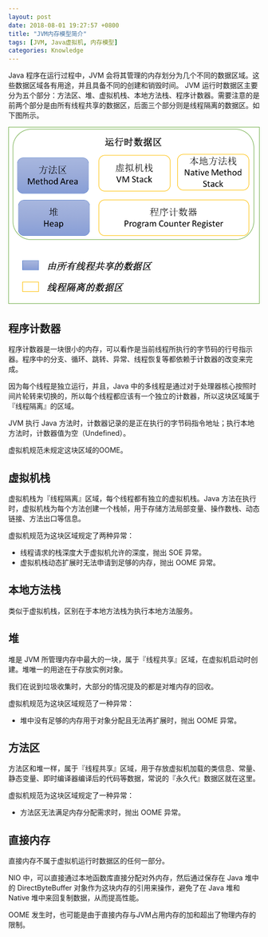 ```yaml
---
layout: post
date: 2018-08-01 19:27:57 +0800
title: "JVM内存模型简介"
tags: [JVM, Java虚拟机, 内存模型]
categories: Knowledge
---
```


Java 程序在运行过程中，JVM 会将其管理的内存划分为几个不同的数据区域。这些数据区域各有用途，并且具备不同的创建和销毁时间。
JVM 运行时数据区主要分为五个部分：方法区、堆、虚拟机栈、本地方法栈、程序计数器。需要注意的是前两个部分是由所有线程共享的数据区，后面三个部分则是线程隔离的数据区。如下图所示。

<!-- more -->

![JVM运行时数据区][JVM-Memory-Model]

## 程序计数器

程序计数器是一块很小的内存，可以看作是当前线程所执行的字节码的行号指示器。程序中的分支、循环、跳转、异常、线程恢复等都依赖于计数器的改变来完成。

因为每个线程是独立运行，并且，Java 中的多线程是通过对于处理器核心按照时间片轮转来切换的，所以每个线程都应该有一个独立的计数器，所以这块区域属于『线程隔离』的区域。

JVM 执行 Java 方法时，计数器记录的是正在执行的字节码指令地址；执行本地方法时，计数器值为空（Undefined）。

虚拟机规范未规定这块区域的OOME。

## 虚拟机栈

虚拟机栈为『线程隔离』区域，每个线程都有独立的虚拟机栈。Java 方法在执行时，虚拟机栈为每个方法创建一个栈帧，用于存储方法局部变量、操作数栈、动态链接、方法出口等信息。

虚拟机规范为这块区域规定了两种异常：

- 线程请求的栈深度大于虚拟机允许的深度，抛出 SOE 异常。
- 虚拟机栈动态扩展时无法申请到足够的内存，抛出 OOME 异常。

## 本地方法栈

类似于虚拟机栈，区别在于本地方法栈为执行本地方法服务。

## 堆

堆是 JVM 所管理内存中最大的一块，属于『线程共享』区域，在虚拟机启动时创建。堆唯一的用途在于存放实例对象。

我们在说到垃圾收集时，大部分的情况提及的都是对堆内存的回收。

虚拟机规范为这块区域规范了一种异常：

- 堆中没有足够的内存用于对象分配且无法再扩展时，抛出 OOME 异常。

## 方法区

方法区和堆一样，属于『线程共享』区域，用于存放虚拟机加载的类信息、常量、静态变量、即时编译器编译后的代码等数据，常说的『永久代』数据区就在这里。

虚拟机规范为这块区域规定了一种异常：

- 方法区无法满足内存分配需求时，抛出 OOME 异常。

## 直接内存

直接内存不属于虚拟机运行时数据区的任何一部分。

NIO 中，可以直接通过本地函数库直接分配对外内存，然后通过保存在 Java 堆中的 DirectByteBuffer 对象作为这块内存的引用来操作，避免了在 Java 堆和 Native 堆中来回复制数据，从而提高性能。

OOME 发生时，也可能是由于直接内存与JVM占用内存的加和超出了物理内存的限制。



[JVM-Memory-Model]: /assets/images/jvm-memory-model.png "JVM运行时数据区"
